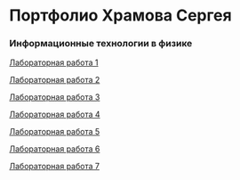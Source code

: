 # Портфолио Храмова Сергея

### Информационные технологии в физике

<a href="https://github.com/Serega89Kh/Serega89Kh.github.io/tree/master/1kurs/ITinPh/lr1">Лабораторная работа 1</a>

<a href="https://github.com/Serega89Kh/Serega89Kh.github.io/blob/master/1kurs/ITinPh/%D0%A5%D1%80%D0%B0%D0%BC%D0%BE%D0%B2%20%D0%A1%D0%B5%D1%80%D0%B3%D0%B5%D0%B9%2C%20%D0%98%D0%92%D0%A2%2C%20%D0%9B%D0%A02.xlsx">Лабораторная работа 2</a>

<a href="https://github.com/Serega89Kh/Serega89Kh.github.io/blob/master/1kurs/ITinPh/%D0%A5%D1%80%D0%B0%D0%BC%D0%BE%D0%B2%20%D0%A1%D0%B5%D1%80%D0%B3%D0%B5%D0%B9%2C%20%D0%98%D0%92%D0%A2%2C%20%D0%9B%D0%A03.xlsx">Лабораторная работа 3</a>

<a href="https://github.com/Serega89Kh/Serega89Kh.github.io/blob/master/1kurs/ITinPh/%D0%A5%D1%80%D0%B0%D0%BC%D0%BE%D0%B2%20%D0%A1%D0%B5%D1%80%D0%B3%D0%B5%D0%B9%2C%20%D0%98%D0%92%D0%A2%2C%20%D0%9B%D0%A04.xlsx">Лабораторная работа 4</a>

<a href="https://github.com/Serega89Kh/Serega89Kh.github.io/tree/master/1kurs/ITinPh/lr5">Лабораторная работа 5</a>

<a href="https://github.com/Serega89Kh/Serega89Kh.github.io/tree/master/1kurs/ITinPh/lr6">Лабораторная работа 6</a>

<a href="https://github.com/Serega89Kh/Serega89Kh.github.io/tree/master/1kurs/ITinPh/lr7">Лабораторная работа 7</a>
